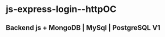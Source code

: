 # js-express-login--httpOC
Backend js + MongoDB | MySql | PostgreSQL V1
-----------------------------------------------